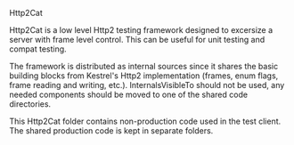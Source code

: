 Http2Cat

Http2Cat is a low level Http2 testing framework designed to excersize a server with frame level control. This can be useful for unit testing and compat testing.

The framework is distributed as internal sources since it shares the basic building blocks from Kestrel's Http2 implementation (frames, enum flags, frame reading and writing, etc.). InternalsVisibleTo should not be used, any needed components should be moved to one of the shared code directories.

This Http2Cat folder contains non-production code used in the test client. The shared production code is kept in separate folders.
